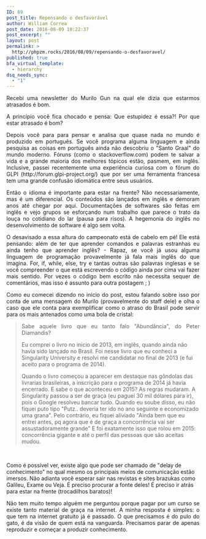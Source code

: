 ```yaml
---
ID: 69
post_title: Repensando o desfavorável
author: William Correa
post_date: 2016-08-09 10:22:37
post_excerpt: ""
layout: post
permalink: >
  http://phpzm.rocks/2016/08/09/repensando-o-desfavoravel/
published: true
bfa_virtual_template:
  - hierarchy
dsq_needs_sync:
  - "1"
---
```

<p style="text-align: justify;">Recebi uma newsletter do Murilo Gun na qual ele dizia que estarmos atrasados é bom.</p>
<p style="text-align: justify;">A princípio você fica chocado e pensa: Que estupidez é essa?! Por que estar atrasado é bom?</p>
<p style="text-align: justify;">Depois você para para pensar e analisa que quase nada no mundo é produzido em português. Se você programa alguma linguagem e ainda pesquisa as coisas em português ainda não descobriu o "Santo Graal" do mundo moderno. Fóruns (como o stackoverflow.com) podem te salvar a vida e a grande maioria dos melhores tópicos estão, pasmem, em inglês. Inclusive, passei recentemente uma experiência curiosa com o fórum do GLPI (http://forum.glpi-project.org/) que por ser uma ferramenta francesa tem uma grande confusão idiomática entre seus usuários.</p>
<p style="text-align: justify;">Então o idioma é importante para estar na frente? Não necessariamente, mas é um diferencial. Os conteúdos são lançados em inglês e demoram anos até chegar por aqui. Documentações de softwares são feitas em inglês e vejo grupos se esforçando num trabalho que parece o trato da louça no cotidiano do lar (pausa para risos). A hegemonia do inglês no desenvolvimento de software é algo sem volta.</p>
<p style="text-align: justify;">O desavisado a essa altura do campeonato está de cabelo em pé! Ele está pensando: além de ter que aprender comandos e palavras estranhas eu ainda tenho que aprender inglês? - Rapaz, se você já usou alguma linguagem de programação provavelmente já fala mais inglês do que imagina. For, if, while, else, try e tantas outras são palavras inglesas e se você compreender o que está escrevendo o código ainda por cima vai fazer mais sentido. Por vezes o código bem escrito não necessita sequer de comentários, mas isso é assunto para outra postagem ; )</p>
<p style="text-align: justify;">Como eu comecei dizendo no início do post, estou falando sobre isso por conta de uma mensagem do Murilo (provavelmente do staff dele) e olha o caso que ele conta para exemplificar como o atraso do Brasil pode servir para os mais antenados como uma bola de cristal:</p>

<blockquote>
<p style="text-align: justify;">Sabe aquele livro que eu tanto falo "Abundância", do Peter Diamandis?</p>
Eu comprei o livro no início de 2013, em inglês, quando ainda não havia sido lançado no Brasil. Foi nesse livro que eu conheci a Singularity University e resolvi me candidatar no final de 2013 (e fui aceito para o programa de 2014).

Quando o livro começou a aparecer em destaque nas gôndolas das livrarias brasileiras, a inscrição para o programa de 2014 já havia encerrado. E sabe o que aconteceu em 2015? As regras mudaram. A Singularity passou a ser de graça (eu paguei 30 mil dólares para ir), pois o Google resolveu bancar tudo. Quando eu soube disso, eu não fiquei puto tipo "Putz.. deveria ter ido no ano seguinte e economizado uma grana". Pelo contrário, eu fiquei aliviado "Ainda bem que eu entrei antes, pq agora que é de graça a concorrência vai ser assustadoramente grande" E foi exatamente isso que rolou em 2015: concorrência gigante e até o perfil das pessoas que são aceitas mudou.</blockquote>
&nbsp;

Como é possível ver, existe algo que pode ser chamado de "delay de conhecimento" no qual mesmo os principais meios de comunicação estão imersos. Não adianta você esperar sair nas revistas e sites brazukas como Galileu, Exame ou Veja. É preciso procurar a fonte deles! É preciso ir atrás para estar na frente (trocadilhos baratos)!
<p style="text-align: justify;">Não tem muito tempo alguém me perguntou porque pagar por um curso se existe tanto material de graça na internet. A minha resposta é simples: o que tem na internet gratuito já é passado. O que precisamos é do pulo do gato, é da visão de quem está na vanguarda. Precisamos parar de apenas reproduzir e começar a produzir conhecimento.</p>
&nbsp;

&nbsp;

&nbsp;